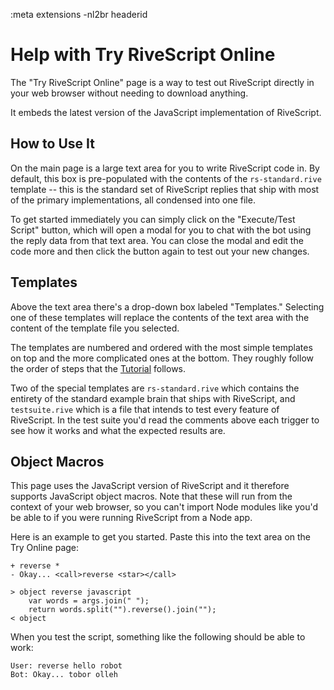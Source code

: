 :meta extensions -nl2br headerid
# Help with Try RiveScript Online

The "Try RiveScript Online" page is a way to test out RiveScript directly in your
web browser without needing to download anything.

It embeds the latest version of the JavaScript implementation of RiveScript.

## How to Use It

On the main page is a large text area for you to write RiveScript code in. By
default, this box is pre-populated with the contents of the `rs-standard.rive`
template -- this is the standard set of RiveScript replies that ship with most
of the primary implementations, all condensed into one file.

To get started immediately you can simply click on the "Execute/Test Script"
button, which will open a modal for you to chat with the bot using the reply
data from that text area. You can close the modal and edit the code more and
then click the button again to test out your new changes.

## Templates

Above the text area there's a drop-down box labeled "Templates." Selecting one
of these templates will replace the contents of the text area with the content
of the template file you selected.

The templates are numbered and ordered with the most simple templates on top
and the more complicated ones at the bottom. They roughly follow the order of
steps that the [Tutorial](/docs/tutorial) follows.

Two of the special templates are `rs-standard.rive` which contains the entirety
of the standard example brain that ships with RiveScript, and `testsuite.rive`
which is a file that intends to test every feature of RiveScript. In the test
suite you'd read the comments above each trigger to see how it works and what
the expected results are.

## Object Macros

This page uses the JavaScript version of RiveScript and it therefore supports
JavaScript object macros. Note that these will run from the context of your
web browser, so you can't import Node modules like you'd be able to if you were
running RiveScript from a Node app.

Here is an example to get you started. Paste this into the text area on the
Try Online page:

```
+ reverse *
- Okay... <call>reverse <star></call>

> object reverse javascript
    var words = args.join(" ");
    return words.split("").reverse().join("");
< object
```

When you test the script, something like the following should be able to work:

```
User: reverse hello robot
Bot: Okay... tobor olleh
```
